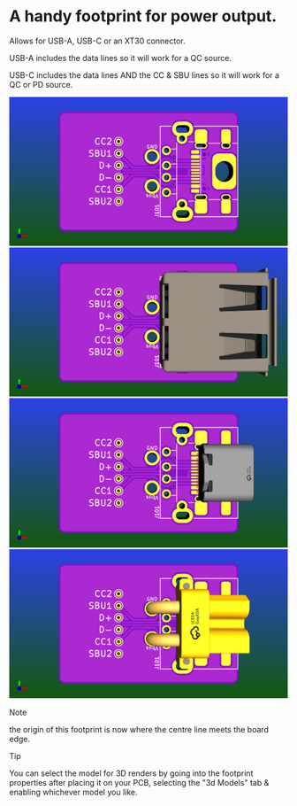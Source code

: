 # A handy footprint for power output.

Allows for USB-A, USB-C or an XT30 connector.

USB-A includes the data lines so it will work for a QC source.

USB-C includes the data lines AND the CC & SBU lines so it will work for a QC or PD source.

![Empty footprint](tests.png)
![With USB-A Installed](tests-USB-A.png)
![With USB-C Installed](tests-USB-C.png)
![With XT30 Installed](tests-XT30.png)

> [!NOTE]
> the origin of this footprint is now where the centre line meets the board edge.

> [!TIP]
> You can select the model for 3D renders by going into the footprint properties after placing it on your PCB, selecting the "3d Models" tab & enabling whichever model you like.
